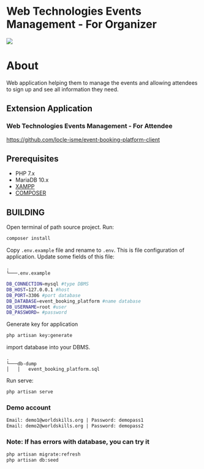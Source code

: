 # Web Technologies Events Management - For Organizer
![](https://i.imgur.com/79ehH5u.png)
# About

Web application helping them to manage the events and allowing attendees to sign up and see all information they need.

## Extension Application
### Web Technologies Events Management - For Attendee
https://github.com/locle-isme/event-booking-platform-client
## Prerequisites

* PHP 7.x
* MariaDB 10.x
* [XAMPP](https://www.apachefriends.org/download.html)
* [COMPOSER](https://getcomposer.org/download/)

## BUILDING 

Open terminal of path source project. Run:

```bash
composer install
```

Copy `.env.example` file and rename to `.env`. This is file configuration of application. Update some fields of this
file:

```
.     
└───.env.example
```

```bash
DB_CONNECTION=mysql #type DBMS
DB_HOST=127.0.0.1 #host
DB_PORT=3306 #port database
DB_DATABASE=event_booking_platform #name database
DB_USERNAME=root #user
DB_PASSWORD= #password
```

Generate key for application

```bash
php artisan key:generate
 ```

import database into your DBMS.

```
.     
└───db-dump
│   │   event_booking_platform.sql
```

Run serve:

```bash
php artisan serve
```
### Demo account
```html
Email: demo1@worldskills.org | Password: demopass1
Email: demo2@worldskills.org | Password: demopass2
```

### Note: If has errors with database, you can try it

```bash
php artisan migrate:refresh
php artisan db:seed
```
